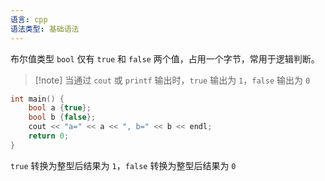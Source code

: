 ```yaml
---
语言: cpp
语法类型: 基础语法
---
```

布尔值类型 `bool` 仅有 `true` 和 `false` 两个值，占用一个字节，常用于逻辑判断。

>[!note] 当通过 `cout` 或 `printf` 输出时，`true` 输出为 `1`，`false` 输出为 `0`

```cpp
int main() {
    bool a {true};
    bool b {false};
    cout << "a=" << a << ", b=" << b << endl;
    return 0;
}
```

`true` 转换为整型后结果为 `1`，`false` 转换为整型后结果为 `0`